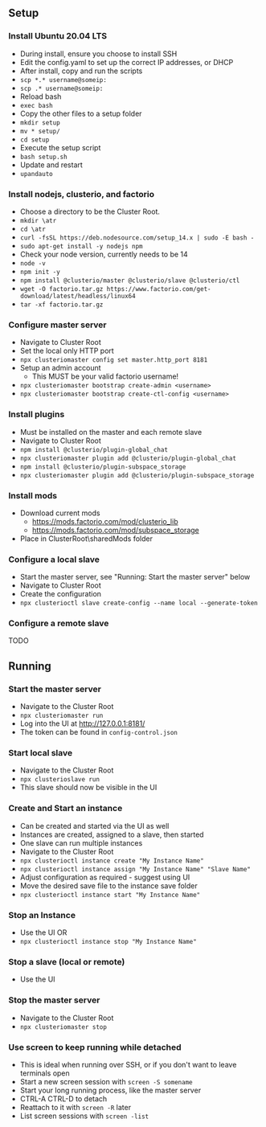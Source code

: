 ## Setup

### Install Ubuntu 20.04 LTS
  - During install, ensure you choose to install SSH
  - Edit the config.yaml to set up the correct IP addresses, or DHCP
  - After install, copy and run the scripts
  - `scp *.* username@someip:`
  - `scp .* username@someip:`
  - Reload bash
  - `exec bash`
  - Copy the other files to a setup folder
  - `mkdir setup`
  - `mv * setup/`
  - `cd setup`
  - Execute the setup script
  - `bash setup.sh`
  - Update and restart
  - `upandauto`

### Install nodejs, clusterio, and factorio
  - Choose a directory to be the Cluster Root.
  - `mkdir \atr`
  - `cd \atr`
  - `curl -fsSL https://deb.nodesource.com/setup_14.x | sudo -E bash -`
  - `sudo apt-get install -y nodejs npm`
  - Check your node version, currently needs to be 14
  - `node -v`
  - `npm init -y`
  - `npm install @clusterio/master @clusterio/slave @clusterio/ctl`
  - `wget -O factorio.tar.gz https://www.factorio.com/get-download/latest/headless/linux64`
  - `tar -xf factorio.tar.gz`

### Configure master server
  - Navigate to Cluster Root
  - Set the local only HTTP port
  - `npx clusteriomaster config set master.http_port 8181`
  - Setup an admin account
    - This MUST be your valid factorio username!
  - `npx clusteriomaster bootstrap create-admin <username>`
  - `npx clusteriomaster bootstrap create-ctl-config <username>`

### Install plugins
  - Must be installed on the master and each remote slave
  - Navigate to Cluster Root
  - `npm install @clusterio/plugin-global_chat`
  - `npx clusteriomaster plugin add @clusterio/plugin-global_chat`
  - `npm install @clusterio/plugin-subspace_storage`
  - `npx clusteriomaster plugin add @clusterio/plugin-subspace_storage`

### Install mods
  - Download current mods
    - https://mods.factorio.com/mod/clusterio_lib
	- https://mods.factorio.com/mod/subspace_storage
  - Place in ClusterRoot\sharedMods folder

### Configure a local slave
  - Start the master server, see "Running: Start the master server" below
  - Navigate to Cluster Root
  - Create the configuration
  - `npx clusterioctl slave create-config --name local --generate-token`

### Configure a remote slave
TODO

## Running

### Start the master server
  - Navigate to the Cluster Root
  - `npx clusteriomaster run`
  - Log into the UI at http://127.0.0.1:8181/
  - The token can be found in `config-control.json`

### Start local slave
  - Navigate to the Cluster Root
  - `npx clusterioslave run`
  - This slave should now be visible in the UI

### Create and Start an instance
  - Can be created and started via the UI as well
  - Instances are created, assigned to a slave, then started
  - One slave can run multiple instances
  - Navigate to the Cluster Root
  - `npx clusterioctl instance create "My Instance Name"`
  - `npx clusterioctl instance assign "My Instance Name" "Slave Name"`
  - Adjust configuration as required - suggest using UI
  - Move the desired save file to the instance save folder
  - `npx clusterioctl instance start "My Instance Name"`

### Stop an Instance
  - Use the UI OR
  - `npx clusterioctl instance stop "My Instance Name"`
 
### Stop a slave (local or remote)
  - Use the UI
  
### Stop the master server
  - Navigate to the Cluster Root
  - `npx clusteriomaster stop`
  
### Use screen to keep running while detached
  - This is ideal when running over SSH, or if you don't want to leave terminals open
  - Start a new screen session with `screen -S somename`
  - Start your long running process, like the master server
  - CTRL-A CTRL-D to detach
  - Reattach to it with `screen -R` later
  - List screen sessions with `screen -list`